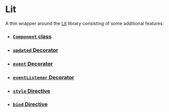 # Lit

A thin wrapper around the [Lit](https://github.com/lit/lit) library consisting of some additional features:

- ### [`Component` class](./packages/Lit/Component/README.md)
- ### [`updated` Decorator](./packages/Lit/updated/README.md)
- ### [`event` Decorator](./packages/Lit/event/README.md)
- ### [`eventListener` Decorator](./packages/Lit/eventListener/README.md)
- ### [`style` Directive](./packages/Lit/style/README.md)
- ### [`bind` Directive](./packages/Lit/bind/README.md)